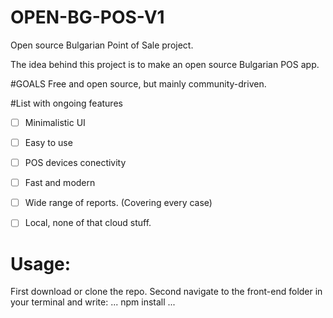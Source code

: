 # OPEN-BG-POS-V1
Open source Bulgarian Point of Sale project. 

The idea behind this project is to make an open source Bulgarian POS app. 

#GOALS
Free and open source, but mainly community-driven. 

#List with ongoing features
- [ ] Minimalistic UI
- [ ] Easy to use
- [ ] POS devices conectivity 
- [ ] Fast and modern
- [ ] Wide range of reports. (Covering every case)
- [ ] Local, none of that cloud stuff.


# Usage:
First download or clone the repo. 
Second navigate to the front-end folder in your terminal and write:
...
npm install
...

